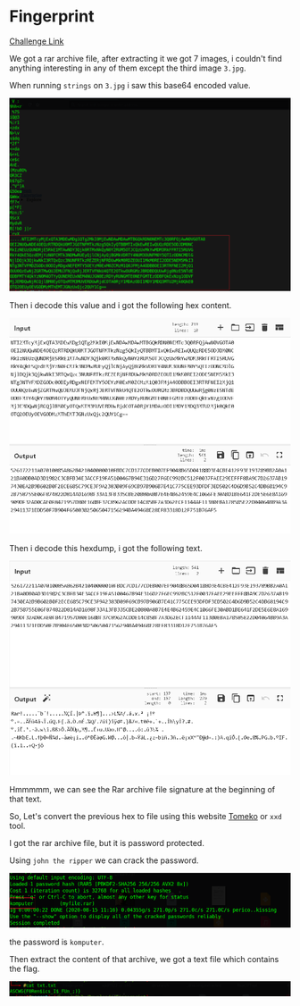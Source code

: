# Fingerprint 

[Challenge Link](https://github.com/ascwg/Challenges/raw/master/Forensics/Fingerprint.rar)

We got a rar archive file, after extracting it we got 7 images, i couldn't find anything interesting in any of them except the third image `3.jpg`.

When running `strings` on `3.jpg` i saw this base64 encoded value.

![](../images/4.PNG)

Then i decode this value and i got the following hex content. 

![](../images/5.PNG)

Then i decode this hexdump, i got the following text.

![](../images/6.PNG)

Hmmmmm, we can see the Rar archive file signature at the beginning of that text.

So, Let's convert the previous hex to file using this website [Tomeko](https://tomeko.net/online_tools/hex_to_file.php) or `xxd` tool.

I got the rar archive file, but it is password protected.

Using `john the ripper` we can crack the password.

![](../images/7.png)

the password is `komputer`.

Then extract the content of that archive, we got a text file which contains the flag.

![](../images/8.png)

